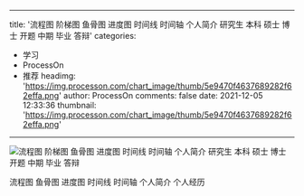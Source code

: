 
---
title: '流程图 阶梯图 鱼骨图 进度图 时间线 时间轴 个人简介 研究生 本科 硕士 博士 开题 中期 毕业 答辩'
categories: 
 - 学习
 - ProcessOn
 - 推荐
headimg: 'https://img.processon.com/chart_image/thumb/5e9470f4637689282f62effa.png'
author: ProcessOn
comments: false
date: 2021-12-05 12:33:36
thumbnail: 'https://img.processon.com/chart_image/thumb/5e9470f4637689282f62effa.png'
---

<div>   
<img class="thumb" alt="流程图 阶梯图 鱼骨图 进度图 时间线 时间轴 个人简介 研究生 本科 硕士 博士 开题 中期 毕业  答辩" src="https://img.processon.com/chart_image/thumb/5e9470f4637689282f62effa.png" referrerpolicy="no-referrer">
<p>流程图 鱼骨图 进度图 时间线 时间轴 个人简介 个人经历</p>  
</div>
            